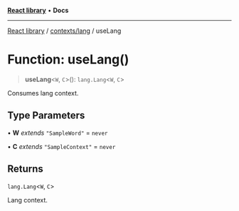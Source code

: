 [**React library**](../../../index.md) • **Docs**

***

[React library](../../../modules.md) / [contexts/lang](../index.md) / useLang

# Function: useLang()

> **useLang**\<`W`, `C`\>(): `lang.Lang`\<`W`, `C`\>

Consumes lang context.

## Type Parameters

• **W** *extends* `"SampleWord"` = `never`

• **C** *extends* `"SampleContext"` = `never`

## Returns

`lang.Lang`\<`W`, `C`\>

Lang context.
